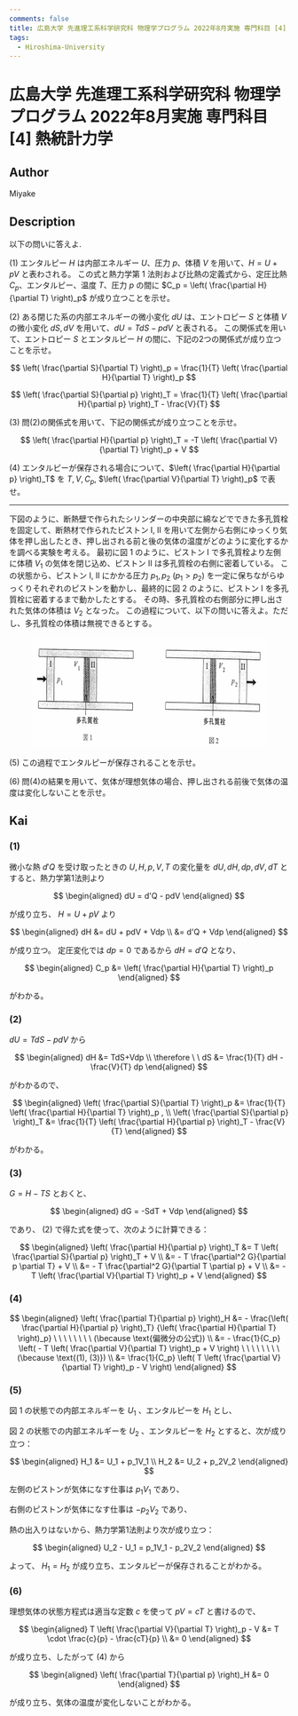 ```yaml
---
comments: false
title: 広島大学 先進理工系科学研究科 物理学プログラム 2022年8月実施 専門科目 [4] 熱統計力学
tags:
  - Hiroshima-University
---
```

# 広島大学 先進理工系科学研究科 物理学プログラム 2022年8月実施 専門科目 \[4\] 熱統計力学

## **Author**
Miyake

## **Description**
以下の問いに答えよ.

(1) エンタルピー $H$ は内部エネルギー $U$、圧力 $p$、体積 $V$ を用いて、$H = U + pV$ と表わされる。
この式と熱力学第 1 法則および比熱の定義式から、定圧比熱 $C_p$、エンタルピー、温度 $T$、圧力 $p$ の間に $C_p = \left( \frac{\partial H}{\partial T} \right)_p$ が成り立つことを示せ。

(2) ある閉じた系の内部エネルギーの微小変化 $dU$ は、エントロピー $S$ と体積 $V$ の微小変化 $dS, dV$ を用いて、$dU = TdS - pdV$ と表される。
この関係式を用いて、エントロピー $S$ とエンタルピー $H$ の間に、下記の2つの関係式が成り立つことを示せ。

$$
   \left( \frac{\partial S}{\partial T} \right)_p = \frac{1}{T} \left( \frac{\partial H}{\partial T} \right)_p
$$

$$
   \left( \frac{\partial S}{\partial p} \right)_T = \frac{1}{T} \left( \frac{\partial H}{\partial p} \right)_T - \frac{V}{T}
$$

(3) 問(2)の関係式を用いて、下記の関係式が成り立つことを示せ。

$$
   \left( \frac{\partial H}{\partial p} \right)_T = -T \left( \frac{\partial V}{\partial T} \right)_p + V
$$

(4) エンタルピーが保存される場合について、$\left( \frac{\partial H}{\partial p} \right)_T$ を $T, V, C_p$, $\left( \frac{\partial V}{\partial T} \right)_p$ で表せ。

---------

下図のように、断熱壁で作られたシリンダーの中央部に綿などでできた多孔質栓を固定して、断熱材で作られたピストン I, II を用いて左側から右側にゆっくり気体を押し出したとき、押し出される前と後の気体の温度がどのように変化するかを調べる実験を考える。
最初に図 1 のように、ピストン I で多孔質栓より左側に体積 $V_1$ の気体を閉じ込め、ピストン II は多孔質栓の右側に密着している。
この状態から、ピストン I, II にかかる圧力 $p_1, p_2\ (p_1 > p_2)$ を一定に保ちながらゆっくりそれぞれのピストンを動かし、最終的に図 2 のように、ピストン I を多孔質栓に密着するまで動かしたとする。
その時、多孔質栓の右側部分に押し出された気体の体積は $V_2$ となった。
この過程について、以下の問いに答えよ。ただし、多孔質栓の体積は無視できるとする。

<figure style="text-aligned:center;">
  <img src="https://raw.githubusercontent.com/Myyura/the_kai_project_assets/main/kakomonn/hiroshima_university/ASE/phys_202208_4_p1.png" width="600" height="200" alt=""/>
</figure>

(5) この過程でエンタルピーが保存されることを示せ。

(6) 問(4)の結果を用いて、気体が理想気体の場合、押し出される前後で気体の温度は変化しないことを示せ。


## **Kai**
### (1)
微小な熱 $d'Q$ を受け取ったときの $U,H,p,V,T$ の変化量を $dU,dH,dp,dV,dT$
とすると、熱力学第1法則より

$$
  \begin{aligned}
  dU = d'Q - pdV
  \end{aligned}
$$

が成り立ち、 $H=U+pV$ より

$$
  \begin{aligned}
  dH &= dU + pdV + Vdp
  \\
  &= d'Q + Vdp
  \end{aligned}
$$

が成り立つ。
定圧変化では $dp=0$ であるから $dH=d'Q$ となり、

$$
  \begin{aligned}
  C_p
  &= \left( \frac{\partial H}{\partial T} \right)_p
  \end{aligned}
$$

がわかる。

### (2)
$dU=TdS-pdV$ から

$$
  \begin{aligned}
  dH &= TdS+Vdp
  \\
  \therefore \ \ 
  dS &= \frac{1}{T} dH - \frac{V}{T} dp
  \end{aligned}
$$

がわかるので、

$$
  \begin{aligned}
  \left( \frac{\partial S}{\partial T} \right)_p
  &= \frac{1}{T} \left( \frac{\partial H}{\partial T} \right)_p
  ,
  \\
  \left( \frac{\partial S}{\partial p} \right)_T
  &= \frac{1}{T} \left( \frac{\partial H}{\partial p} \right)_T - \frac{V}{T}
  \end{aligned}
$$

がわかる。

### (3)
$G=H-TS$ とおくと、

$$
  \begin{aligned}
  dG = -SdT + Vdp
  \end{aligned}
$$

であり、 (2) で得た式を使って、次のように計算できる：

$$
  \begin{aligned}
  \left( \frac{\partial H}{\partial p} \right)_T
  &= T \left( \frac{\partial S}{\partial p} \right)_T + V
  \\
  &= - T \frac{\partial^2 G}{\partial p \partial T} + V
  \\
  &= - T \frac{\partial^2 G}{\partial T \partial p} + V
  \\
  &= - T \left( \frac{\partial V}{\partial T} \right)_p + V
  \end{aligned}
$$

### (4)

$$
  \begin{aligned}
  \left( \frac{\partial T}{\partial p} \right)_H
  &= - \frac{\left( \frac{\partial H}{\partial p} \right)_T}
  {\left( \frac{\partial H}{\partial T} \right)_p}
  \ \ \ \ \ \ \ \ (\because \text{偏微分の公式})
  \\
  &= - \frac{1}{C_p} \left( - T \left( \frac{\partial V}{\partial T} \right)_p + V \right)
  \ \ \ \ \ \ \ \ (\because \text{(1), (3)})
  \\
  &= \frac{1}{C_p} \left( T \left( \frac{\partial V}{\partial T} \right)_p - V \right)
  \end{aligned}
$$

### (5)
図 1 の状態での内部エネルギーを $U_1$ 、エンタルピーを $H_1$ とし、

図 2 の状態での内部エネルギーを $U_2$ 、エンタルピーを $H_2$ とすると、次が成り立つ：

$$
  \begin{aligned}
  H_1 &= U_1 + p_1V_1
  \\
  H_2 &= U_2 + p_2V_2
  \end{aligned}
$$

左側のピストンが気体になす仕事は $p_1V_1$ であり、

右側のピストンが気体になす仕事は $-p_2V_2$ であり、

熱の出入りはないから、熱力学第1法則より次が成り立つ：

$$
  \begin{aligned}
  U_2 - U_1 = p_1V_1 - p_2V_2
  \end{aligned}
$$

よって、 $H_1=H_2$ が成り立ち、エンタルピーが保存されることがわかる。

### (6)
理想気体の状態方程式は適当な定数 $c$ を使って $pV=cT$ と書けるので、

$$
  \begin{aligned}
  T \left( \frac{\partial V}{\partial T} \right)_p - V
  &= T \cdot \frac{c}{p} - \frac{cT}{p}
  \\
  &= 0
  \end{aligned}
$$

が成り立ち、したがって (4) から

$$
  \begin{aligned}
  \left( \frac{\partial T}{\partial p} \right)_H &= 0
  \end{aligned}
$$

が成り立ち、気体の温度が変化しないことがわかる。